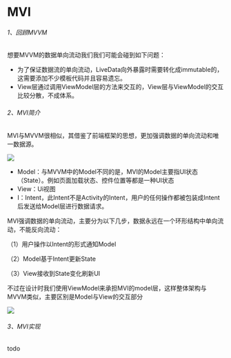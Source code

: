 # MVI

###### 1、回顾MVVM

想要MVVM的数据单向流动我们我们可能会碰到如下问题：

- 为了保证数据流的单向流动，LiveData向外暴露时需要转化成immutable的，这需要添加不少模板代码并且容易遗忘。
- View层通过调用ViewModel层的方法来交互的，View层与ViewModel的交互比较分散，不成体系。

###### 2、MVI简介

MVI与MVVM很相似，其借鉴了前端框架的思想，更加强调数据的单向流动和唯一数据源。

![](https://gitee.com/sunnnydaydev/my-pictures/raw/master/architecture/mvi1.png)

- Model：与MVVM中的Model不同的是，MVI的Model主要指UI状态（State）。例如页面加载状态、控件位置等都是一种UI状态
- View：Ui视图
- I：Intent，此Intent不是Activity的Intent，用户的任何操作都被包装成Intent后发送给Model层进行数据请求。


MVI强调数据的单向流动，主要分为以下几步，数据永远在一个环形结构中单向流动，不能反向流动：

（1）用户操作以Intent的形式通知Model

（2）Model基于Intent更新State

（3）View接收到State变化刷新UI

不过在设计时我们使用ViewModel来承担MVI的model层，这样整体架构与MVVM类似，主要区别是Model与View的交互部分

![](https://gitee.com/sunnnydaydev/my-pictures/raw/master/architecture/mvi2.png)

###### 3、MVI实现

todo


